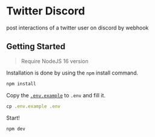 # Twitter Discord

post interactions of a twitter user on discord by webhook

## Getting Started

> Require NodeJS 16 version

Installation is done by using the `npm` install command.

```js
npm install
```

Copy the [`.env.example`](/.env.example) to `.env` and fill it.

```js
cp .env.example .env
```

Start!

```js
npm dev
```
